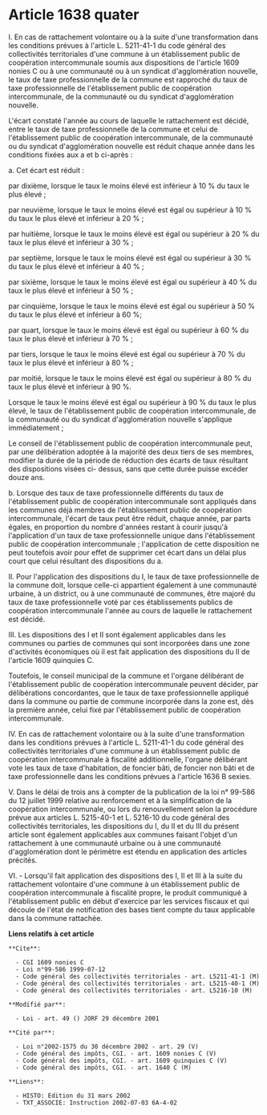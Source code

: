 # Article 1638 quater

I. En cas de rattachement volontaire ou à la suite d'une transformation dans les conditions prévues à l'article L. 5211-41-1
du code général des collectivités territoriales d'une commune à un établissement public de coopération intercommunale soumis
aux dispositions de l'article 1609 nonies C ou à une communauté ou à un syndicat d'agglomération nouvelle, le taux de taxe
professionnelle de la commune est rapproché du taux de taxe professionnelle de l'établissement public de coopération
intercommunale, de la communauté ou du syndicat d'agglomération nouvelle.

L'écart constaté l'année au cours de laquelle le rattachement est décidé, entre le taux de taxe professionnelle de la commune
et celui de l'établissement public de coopération intercommunale, de la communauté ou du syndicat d'agglomération nouvelle
est réduit chaque année dans les conditions fixées aux a et b ci-après :

a. Cet écart est réduit :

par dixième, lorsque le taux le moins élevé est inférieur à 10 % du taux le plus élevé ;

par neuvième, lorsque le taux le moins élevé est égal ou supérieur à 10 % du taux le plus élevé et inférieur à 20 % ;

par huitième, lorsque le taux le moins élevé est égal ou supérieur à 20 % du taux le plus élevé et inférieur à 30 % ;

par septième, lorsque le taux le moins élevé est égal ou supérieur à 30 % du taux le plus élevé et inférieur à 40 % ;

par sixième, lorsque le taux le moins élevé est égal ou supérieur à 40 % du taux le plus élevé et inférieur à 50 % ;

par cinquième, lorsque le taux le moins élevé est égal ou supérieur à 50 % du taux le plus élevé et inférieur à 60 %;

par quart, lorsque le taux le moins élevé est égal ou supérieur à 60 % du taux le plus élevé et inférieur à 70 % ;

par tiers, lorsque le taux le moins élevé est égal ou supérieur à 70 % du taux le plus élevé et inférieur à 80 % ;

par moitié, lorsque le taux le moins élevé est égal ou supérieur à 80 % du taux le plus élevé et inférieur à 90 %.

Lorsque le taux le moins élevé est égal ou supérieur à 90 % du taux le plus élevé, le taux de l'établissement public de
coopération intercommunale, de la communauté ou du syndicat d'agglomération nouvelle s'applique immédiatement ;

Le conseil de l'établissement public de coopération intercommunale peut, par une délibération adoptée à la majorité des deux
tiers de ses membres, modifier la durée de la période de réduction des écarts de taux résultant des dispositions visées ci-
dessus, sans que cette durée puisse excéder douze ans.

b. Lorsque des taux de taxe professionnelle différents du taux de l'établissement public de coopération intercommunale sont
appliqués dans les communes déjà membres de l'établissement public de coopération intercommunale, l'écart de taux peut être
réduit, chaque année, par parts égales, en proportion du nombre d'années restant à courir jusqu'à l'application d'un taux de
taxe professionnelle unique dans l'établissement public de coopération intercommunale ; l'application de cette disposition ne
peut toutefois avoir pour effet de supprimer cet écart dans un délai plus court que celui résultant des dispositions du a.

II. Pour l'application des dispositions du I, le taux de taxe professionnelle de la commune doit, lorsque celle-ci appartient
également à une communauté urbaine, à un district, ou à une communauté de communes, être majoré du taux de taxe
professionnelle voté par ces établissements publics de coopération intercommunale l'année au cours de laquelle le
rattachement est décidé.

III. Les dispositions des I et II sont également applicables dans les communes ou parties de communes qui sont incorporées
dans une zone d'activités économiques où il est fait application des dispositions du II de l'article 1609 quinquies C.

Toutefois, le conseil municipal de la commune et l'organe délibérant de l'établissement public de coopération intercommunale
peuvent décider, par délibérations concordantes, que le taux de taxe professionnelle appliqué dans la commune ou partie de
commune incorporée dans la zone est, dès la première année, celui fixé par l'établissement public de coopération
intercommunale.

IV. En cas de rattachement volontaire ou à la suite d'une transformation dans les conditions prévues à l'article L. 5211-41-1
du code général des collectivités territoriales d'une commune à un établissement public de coopération intercommunale à
fiscalité additionnelle, l'organe délibérant vote les taux de taxe d'habitation, de foncier bâti, de foncier non bâti et de
taxe professionnelle dans les conditions prévues à l'article 1636 B sexies.

V. Dans le délai de trois ans à compter de la publication de la loi n° 99-586 du 12 juillet 1999 relative au renforcement et
à la simplification de la coopération intercommunale, ou lors du renouvellement selon la procédure prévue aux articles L.
5215-40-1 et L. 5216-10 du code général des collectivités territoriales, les dispositions du I, du II et du III du présent
article sont également applicables aux communes faisant l'objet d'un rattachement à une communauté urbaine ou à une
communauté d'agglomération dont le périmètre est étendu en application des articles précités.

VI. - Lorsqu'il fait application des dispositions des I, II et III à la suite du rattachement volontaire d'une commune à un
établissement public de coopération intercommunale à fiscalité propre, le produit communiqué à l'établissement public en
début d'exercice par les services fiscaux et qui découle de l'état de notification des bases tient compte du taux applicable
dans la commune rattachée.

**Liens relatifs à cet article**

	**Cite**:

	  - CGI 1609 nonies C
	  - Loi n°99-586 1999-07-12
	  - Code général des collectivités territoriales - art. L5211-41-1 (M)
	  - Code général des collectivités territoriales - art. L5215-40-1 (M)
	  - Code général des collectivités territoriales - art. L5216-10 (M)

	**Modifié par**:

	  - Loi - art. 49 () JORF 29 décembre 2001

	**Cité par**:

	  - Loi n°2002-1575 du 30 décembre 2002 - art. 29 (V)
	  - Code général des impôts, CGI. - art. 1609 nonies C (V)
	  - Code général des impôts, CGI. - art. 1609 quinquies C (V)
	  - Code général des impôts, CGI. - art. 1640 C (M)

	**Liens**:

	  - HISTO: Edition du 31 mars 2002
	  - TXT_ASSOCIE: Instruction 2002-07-03 6A-4-02
